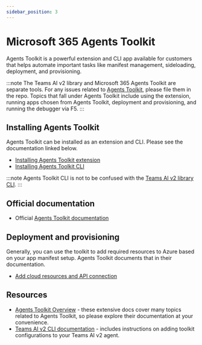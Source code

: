 ```yaml
---
sidebar_position: 3
---
```


# Microsoft 365 Agents Toolkit

Agents Toolkit is a powerful extension and CLI app available for customers that helps automate important tasks like manifest management, sideloading, deployment, and provisioning.

:::note
The Teams AI v2 library and Microsoft 365 Agents Toolkit are separate tools. For any issues related to [Agents Toolkit](https://github.com/OfficeDev/microsoft-365-agents-toolkit), please file them in the repo. Topics that fall under Agents Toolkit include using the extension, running apps chosen from Agents Toolkit, deployment and provisioning, and running the debugger via F5.
:::

## Installing Agents Toolkit

Agents Toolkit can be installed as an extension and CLI. Please see the documentation linked below.

- [Installing Agents Toolkit extension](https://learn.microsoft.com/en-us/microsoftteams/platform/toolkit/install-teams-toolkit)
- [Installing Agents Toolkit CLI](https://learn.microsoft.com/en-us/microsoftteams/platform/toolkit/microsoft-365-agents-toolkit-cli)

:::note
Agents Toolkit CLI is not to be confused with the [Teams AI v2 library CLI](../developer-tools/cli).
:::

## Official documentation

- Official [Agents Toolkit documentation](https://learn.microsoft.com/en-us/microsoft-365/developer/overview-m365-agents-toolkit?toc=%2Fmicrosoftteams%2Fplatform%2Ftoc.json&bc=%2Fmicrosoftteams%2Fplatform%2Fbreadcrumb%2Ftoc.json)

## Deployment and provisioning

Generally, you can use the toolkit to add required resources to Azure based on your app manifest setup. Agents Toolkit documents that in their documentation.

- [Add cloud resources and API connection](https://learn.microsoft.com/en-us/microsoftteams/platform/toolkit/add-resource)

## Resources

- [Agents Toolkit Overview](https://learn.microsoft.com/en-us/microsoftteams/platform/toolkit/teams-toolkit-fundamentals) - these extensive docs cover many topics related to Agents Toolkit, so please explore their documentation at your convenience.
- [Teams AI v2 CLI documentation](../developer-tools/cli) - includes instructions on adding toolkit configurations to your Teams AI v2 agent.
